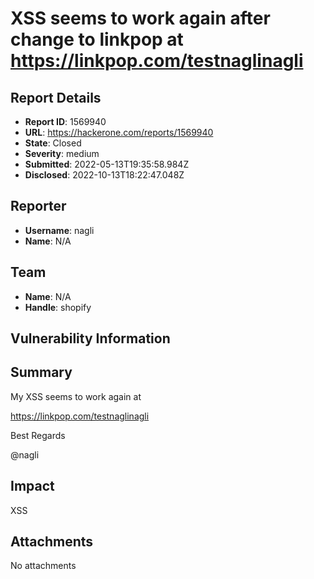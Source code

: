 # XSS seems to work again after change to linkpop at https://linkpop.com/testnaglinagli

## Report Details
- **Report ID**: 1569940
- **URL**: https://hackerone.com/reports/1569940
- **State**: Closed
- **Severity**: medium
- **Submitted**: 2022-05-13T19:35:58.984Z
- **Disclosed**: 2022-10-13T18:22:47.048Z

## Reporter
- **Username**: nagli
- **Name**: N/A

## Team
- **Name**: N/A
- **Handle**: shopify

## Vulnerability Information
## Summary

My XSS seems to work again at

https://linkpop.com/testnaglinagli

Best Regards

@nagli

## Impact

XSS

## Attachments
No attachments
